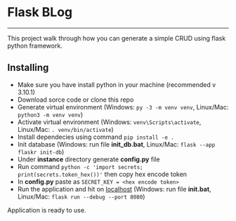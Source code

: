 # Flask BLog
---
This project walk through how you can generate a simple CRUD using flask python framework.

## Installing
- Make sure you have install python in your machine (recommended v 3.10.1)
- Download sorce code or clone this repo
- Generate virtual environment (Windows: `py -3 -m venv venv`, Linux/Mac: `python3 -m venv venv`) 
- Activate virtual environment (Windows: `venv\Scripts\activate`, Linux/Mac: `. venv/bin/activate`)
- Install dependecies using command `pip install -e .`
- Init database (Windows: run file **__init_db__.bat**, Linux/Mac: `flask --app flaskr init-db`)
- Under **instance** directory generate **__config__.py** file
- Run command `python -c 'import secrets; print(secrets.token_hex())'` then copy hex encode token
- In **__config__.py** paste as `SECRET_KEY = <hex encode token>`
- Run the application and hit on [localhost](http://localhost:8080) (Windows: run file **__init__.bat**, Linux/Mac: `flask run --debug --port 8080`)

Application is ready to use.
